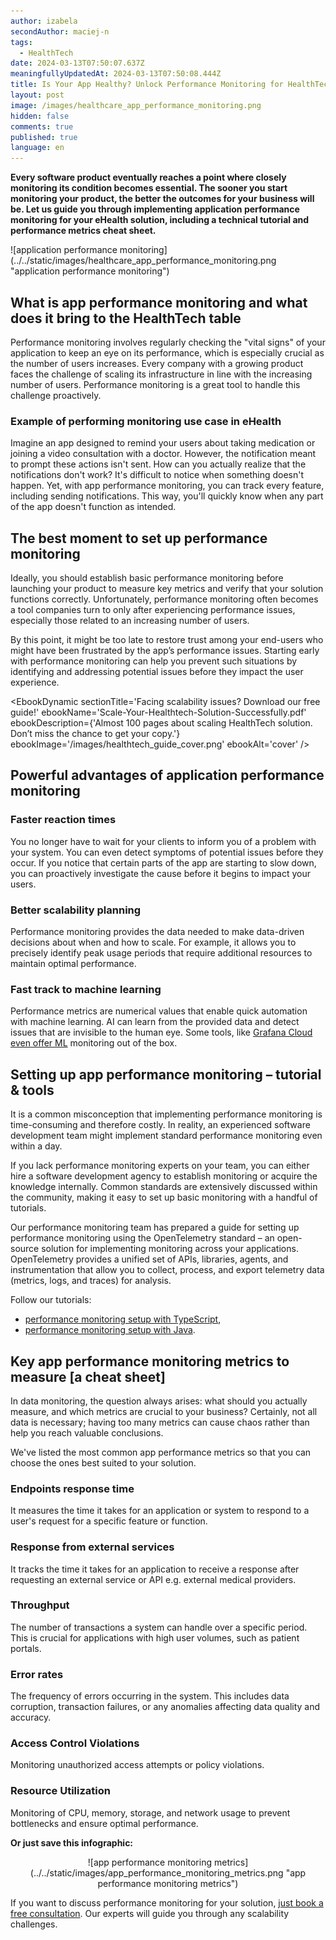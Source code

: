 ```yaml
---
author: izabela
secondAuthor: maciej-n
tags:
  - HealthTech
date: 2024-03-13T07:50:07.637Z
meaningfullyUpdatedAt: 2024-03-13T07:50:08.444Z
title: Is Your App Healthy? Unlock Performance Monitoring for HealthTech
layout: post
image: /images/healthcare_app_performance_monitoring.png
hidden: false
comments: true
published: true
language: en
---
```

**Every software product eventually reaches a point where closely monitoring its condition becomes essential. The sooner you start monitoring your product, the better the outcomes for your business will be. Let us guide you through implementing application performance monitoring for your eHealth solution, including a technical tutorial and performance metrics cheat sheet.**

<div className="image">![application performance monitoring](../../static/images/healthcare_app_performance_monitoring.png "application performance monitoring")</div>

## What is app performance monitoring and what does it bring to the HealthTech table

Performance monitoring involves regularly checking the "vital signs" of your application to keep an eye on its performance, which is especially crucial as the number of users increases. Every company with a growing product faces the challenge of scaling its infrastructure in line with the increasing number of users. Performance monitoring is a great tool to handle this challenge proactively.

### Example of performing monitoring use case in eHealth

Imagine an app designed to remind your users about taking medication or joining a video consultation with a doctor. However, the notification meant to prompt these actions isn't sent. How can you actually realize that the notifications don't work? It's difficult to notice when something doesn't happen. Yet, with app performance monitoring, you can track every feature, including sending notifications. This way, you'll quickly know when any part of the app doesn't function as intended.

## The best moment to set up performance monitoring

Ideally, you should establish basic performance monitoring before launching your product to measure key metrics and verify that your solution functions correctly. Unfortunately, performance monitoring often becomes a tool companies turn to only after experiencing performance issues, especially those related to an increasing number of users. 

By this point, it might be too late to restore trust among your end-users who might have been frustrated by the app’s performance issues. Starting early with performance monitoring can help you prevent such situations by identifying and addressing potential issues before they impact the user experience.

<EbookDynamic sectionTitle='Facing scalability issues? Download our free guide!' ebookName='Scale-Your-Healthtech-Solution-Successfully.pdf' ebookDescription={'Almost 100 pages about scaling HealthTech solution. Don’t miss the chance to get your copy.'} ebookImage='/images/healthtech_guide_cover.png' ebookAlt='cover' />

## Powerful advantages of application performance monitoring

### Faster reaction times

You no longer have to wait for your clients to inform you of a problem with your system. You can even detect symptoms of potential issues before they occur. If you notice that certain parts of the app are starting to slow down, you can proactively investigate the cause before it begins to impact your users.

### Better scalability planning

Performance monitoring provides the data needed to make data-driven decisions about when and how to scale. For example, it allows you to precisely identify peak usage periods that require additional resources to maintain optimal performance.

### Fast track to machine learning

Performance metrics are numerical values that enable quick automation with machine learning. AI can learn from the provided data and detect issues that are invisible to the human eye. Some tools, like [Grafana Cloud even offer ML](https://grafana.com/docs/grafana-cloud/alerting-and-irm/machine-learning/) monitoring out of the box.

## Setting up app performance monitoring – tutorial & tools

It is a common misconception that implementing performance monitoring is time-consuming and therefore costly. In reality, an experienced software development team might implement standard performance monitoring even within a day.

If you lack performance monitoring experts on your team, you can either hire a software development agency to establish monitoring or acquire the knowledge internally. Common standards are extensively discussed within the community, making it easy to set up basic monitoring with a handful of tutorials.

Our performance monitoring team has prepared a guide for setting up performance monitoring using the OpenTelemetry standard – an open-source solution for implementing monitoring across your applications. OpenTelemetry provides a unified set of APIs, libraries, agents, and instrumentation that allow you to collect, process, and export telemetry data (metrics, logs, and traces) for analysis.

Follow our tutorials:

* [performance monitoring setup with TypeScript](/blog/how-to-improve-your-app-observability-easily-with-grafana-and-opentelemetry/),
* [performance monitoring setup with Java](https://grafana.com/blog/2023/10/30/how-to-integrate-a-spring-boot-app-with-grafana-using-opentelemetry-standards/).

## Key app performance monitoring metrics to measure \[a cheat sheet]

In data monitoring, the question always arises: what should you actually measure, and which metrics are crucial to your business? Certainly, not all data is necessary; having too many metrics can cause chaos rather than help you reach valuable conclusions.

We've listed the most common app performance metrics so that you can choose the ones best suited to your solution.

### Endpoints response time

It measures the time it takes for an application or system to respond to a user's request 
for a specific feature or function.

### Response from external services

It tracks the time it takes for an application to receive a response after requesting an external service or API e.g. external medical providers.

### Throughput

The number of transactions a system can handle over a specific period. This is crucial for applications with high user volumes, such as patient portals.

### Error rates

The frequency of errors occurring in the system. This includes data corruption, transaction failures, or any anomalies affecting data quality and accuracy.

### Access Control Violations

Monitoring unauthorized access attempts or policy violations.

### Resource Utilization

Monitoring of CPU, memory, storage, and network usage to prevent bottlenecks and ensure optimal performance.

**Or just save this infographic:**

<center>

<div className="image">![app performance monitoring metrics](../../static/images/app_performance_monitoring_metrics.png "app performance monitoring metrics")</div>

</center>

If you want to discuss performance monitoring for your solution, [just book a free consultation](/start-project/). Our experts will guide you through any scalability challenges.
